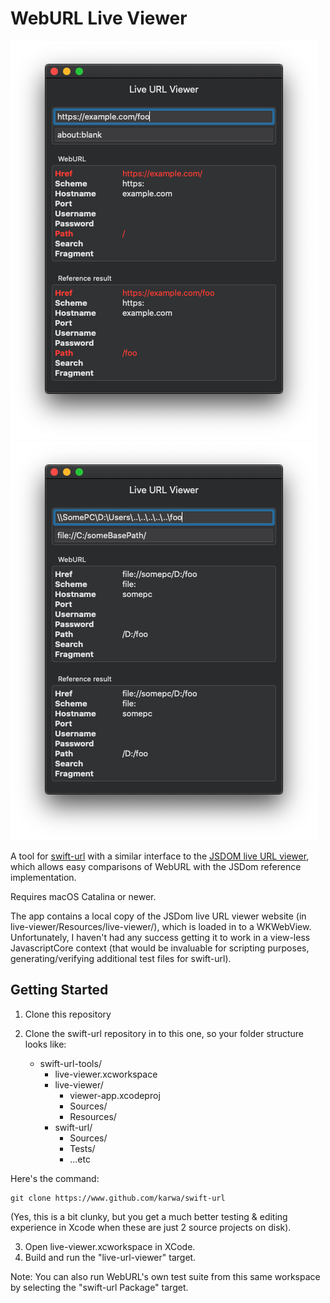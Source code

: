 # WebURL Live Viewer

![UI example 1](example.png) ![UI example 2](example2.png)

A tool for [swift-url](https://www.github.com/karwa/swift-url) with a similar interface to the [JSDOM live URL viewer](https://jsdom.github.io/whatwg-url/), which allows easy comparisons of WebURL with the JSDom reference implementation.

Requires macOS Catalina or newer.

The app contains a local copy of the JSDom live URL viewer website (in live-viewer/Resources/live-viewer/), which is loaded in to a WKWebView. Unfortunately, I haven't had any success getting it to work in a view-less JavascriptCore context (that would be invaluable for scripting purposes, generating/verifying additional test files for swift-url).

## Getting Started

1. Clone this repository
2. Clone the swift-url repository in to this one, so your folder structure looks like:

   - swift-url-tools/
      - live-viewer.xcworkspace
      - live-viewer/
        - viewer-app.xcodeproj
        - Sources/
        - Resources/
      - swift-url/
        - Sources/
        - Tests/
        - ...etc

Here's the command:

    git clone https://www.github.com/karwa/swift-url

(Yes, this is a bit clunky, but you get a much better testing & editing experience in Xcode when these are just 2 source projects on disk).

3. Open live-viewer.xcworkspace in XCode.
4. Build and run the "live-url-viewer" target.

Note: You can also run WebURL's own test suite from this same workspace by selecting the "swift-url Package" target.